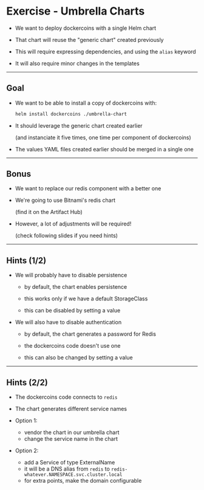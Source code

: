 # Exercise - Umbrella Charts

- We want to deploy dockercoins with a single Helm chart

- That chart will reuse the "generic chart" created previously

- This will require expressing dependencies, and using the `alias` keyword

- It will also require minor changes in the templates

---

## Goal

- We want to be able to install a copy of dockercoins with:
  ```bash
  helm install dockercoins ./umbrella-chart
  ```

- It should leverage the generic chart created earlier

  (and instanciate it five times, one time per component of dockercoins)

- The values YAML files created earlier should be merged in a single one

---

## Bonus

- We want to replace our redis component with a better one

- We're going to use Bitnami's redis chart

  (find it on the Artifact Hub)

- However, a lot of adjustments will be required!

  (check following slides if you need hints)

---

## Hints (1/2)

- We will probably have to disable persistence

  - by default, the chart enables persistence

  - this works only if we have a default StorageClass

  - this can be disabled by setting a value

- We will also have to disable authentication

  - by default, the chart generates a password for Redis

  - the dockercoins code doesn't use one

  - this can also be changed by setting a value

---

## Hints (2/2)

- The dockercoins code connects to `redis`

- The chart generates different service names

- Option 1:

  - vendor the chart in our umbrella chart
  - change the service name in the chart

- Option 2:

  - add a Service of type ExternalName
  - it will be a DNS alias from `redis` to `redis-whatever.NAMESPACE.svc.cluster.local`
  - for extra points, make the domain configurable
